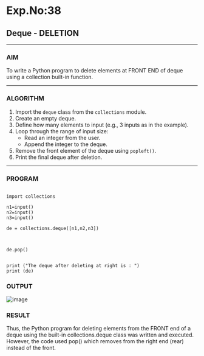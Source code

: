 # Exp.No:38  
## Deque - DELETION

---

### AIM  
To write a Python program to delete elements at FRONT END of deque using a collection built-in function.

---

### ALGORITHM  

1. Import the `deque` class from the `collections` module.  
2. Create an empty deque.  
3. Define how many elements to input (e.g., 3 inputs as in the example).  
4. Loop through the range of input size:  
   - Read an integer from the user.  
   - Append the integer to the deque.  
5. Remove the front element of the deque using `popleft()`.  
6. Print the final deque after deletion.  

---

### PROGRAM  

```

import collections
  
n1=input()
n2=input()
n3=input()

de = collections.deque([n1,n2,n3])



de.pop()


print ("The deque after deleting at right is : ")
print (de)
```

### OUTPUT
![image](https://github.com/user-attachments/assets/3dc3b198-3eef-491f-b891-dd4a598e0c02)


### RESULT
Thus, the Python program for deleting elements from the FRONT end of a deque using the built-in collections.deque class was written and executed. However, the code used pop() which removes from the right end (rear) instead of the front.
